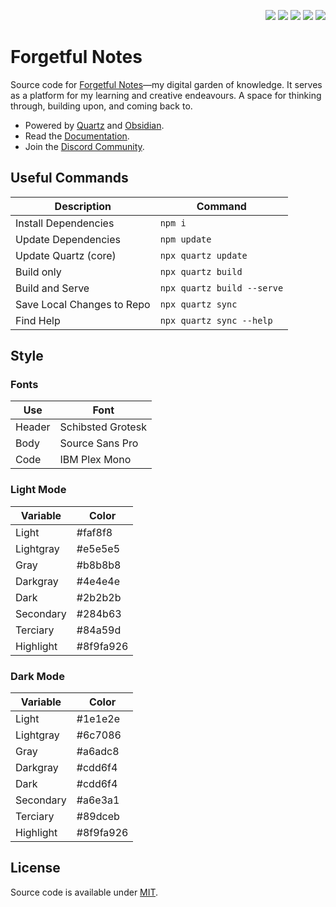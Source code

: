 <p align="right">
  <img src="https://img.shields.io/github/languages/code-size/semanticdata/forgetful-notes" />
  <img src="https://img.shields.io/github/repo-size/semanticdata/forgetful-notes" />
  <img src="https://img.shields.io/github/commit-activity/t/semanticdata/forgetful-notes" />
  <img src="https://img.shields.io/github/last-commit/semanticdata/forgetful-notes" />
  <img src="https://img.shields.io/website/https/forgetfulnotes.com.svg" />
</p>

# Forgetful Notes

Source code for [Forgetful Notes](https://forgetfulnotes.com)—my digital garden of knowledge. It serves as a platform for my learning and creative endeavours. A space for thinking through, building upon, and coming back to.

- Powered by [Quartz](https://github.com/jackyzha0/quartz/) and [Obsidian](https://obsidian.md).
- Read the [Documentation](https://quartz.jzhao.xyz/).
- Join the [Discord Community](https://discord.gg/cRFFHYye7t).

## Useful Commands

| Description                | Command                    |
| -------------------------- | -------------------------- |
| Install Dependencies       | `npm i`                    |
| Update Dependencies        | `npm update`               |
| Update Quartz (core)       | `npx quartz update`        |
| Build only                 | `npx quartz build`         |
| Build and Serve            | `npx quartz build --serve` |
| Save Local Changes to Repo | `npx quartz sync`          |
| Find Help                  | `npx quartz sync --help`   |

## Style

### Fonts

| Use    | Font              |
| ------ | ----------------- |
| Header | Schibsted Grotesk |
| Body   | Source Sans Pro   |
| Code   | IBM Plex Mono     |

### Light Mode


| Variable  | Color      |
| --------- | ---------- |
| Light     | \#faf8f8   |
| Lightgray | \#e5e5e5   |
| Gray      | \#b8b8b8   |
| Darkgray  | \#4e4e4e   |
| Dark      | \#2b2b2b   |
| Secondary | \#284b63   |
| Terciary  | \#84a59d   |
| Highlight | \#8f9fa926 |

### Dark Mode

| Variable  | Color      |
| --------- | ---------- |
| Light     | \#1e1e2e   |
| Lightgray | \#6c7086   |
| Gray      | \#a6adc8   |
| Darkgray  | \#cdd6f4   |
| Dark      | \#cdd6f4   |
| Secondary | \#a6e3a1   |
| Terciary  | \#89dceb   |
| Highlight | \#8f9fa926 |

## License

Source code is available under [MIT](LICENSE).
